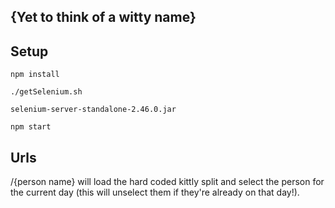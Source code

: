 ## {Yet to think of a witty name}

## Setup

`
npm install
`

`
./getSelenium.sh
`

`
selenium-server-standalone-2.46.0.jar
`

`
npm start
`

## Urls
/{person name} will load the hard coded kittly split and select the person for the current day (this will unselect them if they're already on that day!).

